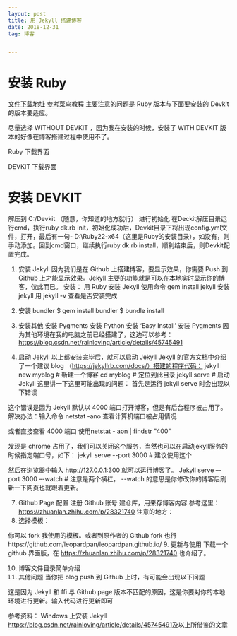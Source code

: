 ```yaml
---
layout: post
title: 用 Jekyll 搭建博客
date: 2018-12-31 
tag: 博客


---
```


# 安装 Ruby

[文件下载地址](https://rubyinstaller.org/downloads/) [参考菜鸟教程](http://www.runoob.com/ruby/ruby-installation-windows.html)
主要注意的问题是 Ruby 版本与下面要安装的 Devkit 的版本要适应。

尽量选择 WITHOUT DEVKIT ，因为我在安装的时候，安装了 WITH DEVKIT 版本的好像在博客搭建过程中使用不了。

Ruby 下载界面

DEVKIT 下载界面

# 安装 DEVKIT 
解压到 C:/Devkit （随意，你知道的地方就行）
进行初始化
在Deckit解压目录运行cmd，执行ruby dk.rb init，初始化成功后，Devkit目录下将出现config.yml文件，打开，最后有一句- D:\Ruby22-x64（这里是Ruby的安装目录），如没有，则手动添加。回到cmd窗口，继续执行ruby dk.rb install，顺利结束后，则Devkit配置完成。


1.	安装 Jekyll
   因为我们是在 Github 上搭建博客，要显示效果，你需要 Push 到 Github 上才能显示效果。Jekyll 主要的功能就是可以在本地实时显示你的博客，仅此而已。
   安装：
   用 Ruby 安装 Jekyll 使用命令
   gem install jekyll 安装 jekyll 用 jekyll -v 查看是否安装完成

2.	安装 bundler
   $ gem install bundler
   $ bundle install

3.	安装其他
   安装 Pygments
   安装 Python
   安装 ‘Easy Install’
   安装 Pygments
   因为其他环境在我的电脑之前已经搭建了，这边可以参考：https://blog.csdn.net/rainloving/article/details/45745491

4.	启动 Jekyll 
   以上都安装完毕后，就可以启动 Jekyll 
   Jekyll 的官方文档中介绍了一个建议 blog （https://jekyllrb.com/docs/）搭建的程序代码：
   jekyll new myblog # 新建一个博客
   cd myblog # 定位到此目录
   jekyll serve  # 启动 Jekyll 
    这里讲一下这里可能出现的问题：
   首先是运行 jekyll serve 时会出现以下错误

这个错误是因为 Jekyll 默认以 4000 端口打开博客，但是有后台程序被占用了。
解决办法：输入命令 netstat -ano 查看计算机端口被占用情况

或者直接查看 4000 端口 使用netstat - aon | findstr "400"


发现是 chrome 占用了，我们可以关闭这个服务，当然也可以在启动jekyll服务的时候指定端口号，如下：
jekyll serve --port 3000 #  建议使用这个

然后在浏览器中输入 http://127.0.0.1:300 就可以运行博客了。
Jekyll serve –-port 3000 –-watch # 注意是两个横杠， --watch 的意思是你修改你的博客后刷新一下网页也就跟着更新。

 

7.	Github Page 配置
   注册 Github 账号
   建仓库，用来存博客内容
   参考这里：https://zhuanlan.zhihu.com/p/28321740
   注意的地方： 
8.	选择模板：

你可以 fork 我使用的模板。或者到原作者的 Github fork 也行https://github.com/leopardpan/leopardpan.github.io/
9.	更新与使用
   下载一个 github 界面版，在 https://zhuanlan.zhihu.com/p/28321740 也介绍了。

10.	博客文件目录简单介绍 
11.	其他问题
    当你把 blog push 到 Github 上时，有可能会出现以下问题

这是因为 Jekyll 和 ffi 与 Github page 版本不匹配的原因，这是你要对你的本地环境进行更新。输入代码进行更新即可



参考资料：
Windows 上安装 Jekyll https://blog.csdn.net/rainloving/article/details/45745491
​	及以上所借鉴的文章
